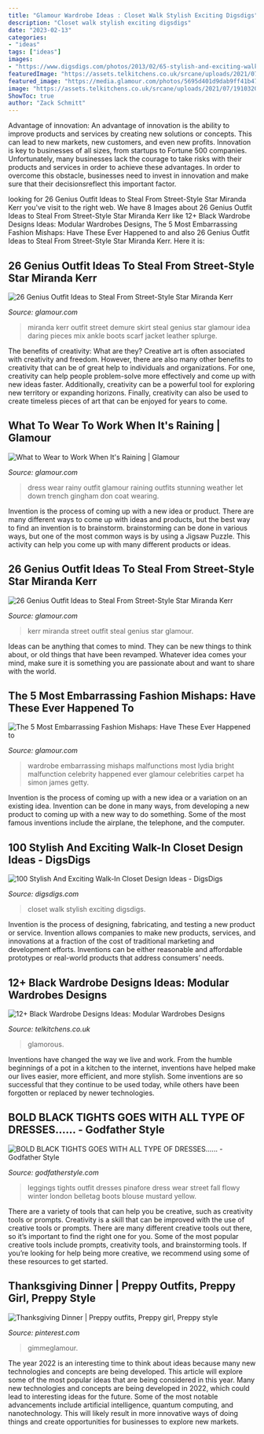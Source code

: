 ```yaml
---
title: "Glamour Wardrobe Ideas : Closet Walk Stylish Exciting Digsdigs"
description: "Closet walk stylish exciting digsdigs"
date: "2023-02-13"
categories:
- "ideas"
tags: ["ideas"]
images:
- "https://www.digsdigs.com/photos/2013/02/65-stylish-and-exciting-walk-in-closet-design-ideas-7.jpg"
featuredImage: "https://assets.telkitchens.co.uk/srcane/uploads/2021/07/19103204/BLACK-WARDROBE-DESIGN-IDEAS-768x1024.jpg"
featured_image: "https://media.glamour.com/photos/5695d401d9dab9ff41b47830/master/h_625%2cc_limit/fashion-2013-11-lydia-bright-wardrobe-malfunction-main.jpg"
image: "https://assets.telkitchens.co.uk/srcane/uploads/2021/07/19103204/BLACK-WARDROBE-DESIGN-IDEAS-768x1024.jpg"
ShowToc: true
author: "Zack Schmitt"
---
```



Advantage of innovation:
An advantage of innovation is the ability to improve products and services by creating new solutions or concepts. This can lead to new markets, new customers, and even new profits. Innovation is key to businesses of all sizes, from startups to Fortune 500 companies. Unfortunately, many businesses lack the courage to take risks with their products and services in order to achieve these advantages. In order to overcome this obstacle, businesses need to invest in innovation and make sure that their decisionsreflect this important factor.

	

		
looking for 26 Genius Outfit Ideas to Steal From Street-Style Star Miranda Kerr you've visit to the right web. We have 8 Images about 26 Genius Outfit Ideas to Steal From Street-Style Star Miranda Kerr like 12+ Black Wardrobe Designs Ideas: Modular Wardrobes Designs, The 5 Most Embarrassing Fashion Mishaps: Have These Ever Happened to and also 26 Genius Outfit Ideas to Steal From Street-Style Star Miranda Kerr. Here it is:
		
    
## 26 Genius Outfit Ideas To Steal From Street-Style Star Miranda Kerr

<img loading=lazy src="https://media.glamour.com/photos/5695842a5fff94d44eec5683/master/w_1600/fashion-2013-01-21-miranda-kerr-street-style-personal-style-skirt-main.jpg" onerror="this.onerror=null;this.src='https://tse3.mm.bing.net/th?id=OIP.SeusUSpAT9LPMp3g2Uwi-gHaLH&amp;pid=15.1';" alt="26 Genius Outfit Ideas to Steal From Street-Style Star Miranda Kerr">

_Source: glamour.com_

>miranda kerr outfit street demure skirt steal genius star glamour idea daring pieces mix ankle boots scarf jacket leather splurge. 

	

The benefits of creativity: What are they?
Creative art is often associated with creativity and freedom. However, there are also many other benefits to creativity that can be of great help to individuals and organizations. For one, creativity can help people problem-solve more effectively and come up with new ideas faster. Additionally, creativity can be a powerful tool for exploring new territory or expanding horizons. Finally, creativity can also be used to create timeless pieces of art that can be enjoyed for years to come.

    
## What To Wear To Work When It&#039;s Raining | Glamour

<img loading=lazy src="https://media.glamour.com/photos/570432ae1acab0ad385d0416/master/pass/fashion-2016-03-rainy-day-work-outfit-ideas-trench-miroslava-duma-main.jpg" onerror="this.onerror=null;this.src='https://tse4.mm.bing.net/th?id=OIP.Wv5IIwI9uATPPCapfM9DjAHaLH&amp;pid=15.1';" alt="What to Wear to Work When It&#039;s Raining | Glamour">

_Source: glamour.com_

>dress wear rainy outfit glamour raining outfits stunning weather let down trench gingham don coat wearing. 

	

Invention is the process of coming up with a new idea or product. There are many different ways to come up with ideas and products, but the best way to find an invention is to brainstorm. brainstorming can be done in various ways, but one of the most common ways is by using a Jigsaw Puzzle. This activity can help you come up with many different products or ideas.

    
## 26 Genius Outfit Ideas To Steal From Street-Style Star Miranda Kerr

<img loading=lazy src="https://media.glamour.com/photos/5695842b8fa134644ec27c54/master/w_1600/fashion-2013-01-23-miranda-kerr-street-style-personal-style-leather-main.jpg" onerror="this.onerror=null;this.src='https://tse4.mm.bing.net/th?id=OIP.Va4mCMRWbGUXhrIThfyz8wHaM5&amp;pid=15.1';" alt="26 Genius Outfit Ideas to Steal From Street-Style Star Miranda Kerr">

_Source: glamour.com_

>kerr miranda street outfit steal genius star glamour. 

	

Ideas can be anything that comes to mind. They can be new things to think about, or old things that have been revamped. Whatever idea comes your mind, make sure it is something you are passionate about and want to share with the world.

    
## The 5 Most Embarrassing Fashion Mishaps: Have These Ever Happened To

<img loading=lazy src="https://media.glamour.com/photos/5695d401d9dab9ff41b47830/master/h_625%2cc_limit/fashion-2013-11-lydia-bright-wardrobe-malfunction-main.jpg" onerror="this.onerror=null;this.src='https://tse4.mm.bing.net/th?id=OIP.vt5U4MM4ZJ5OTzZMn6rNPQAAAA&amp;pid=15.1';" alt="The 5 Most Embarrassing Fashion Mishaps: Have These Ever Happened to">

_Source: glamour.com_

>wardrobe embarrassing mishaps malfunctions most lydia bright malfunction celebrity happened ever glamour celebrities carpet ha simon james getty. 

	

Invention is the process of coming up with a new idea or a variation on an existing idea. Invention can be done in many ways, from developing a new product to coming up with a new way to do something. Some of the most famous inventions include the airplane, the telephone, and the computer.

    
## 100 Stylish And Exciting Walk-In Closet Design Ideas - DigsDigs

<img loading=lazy src="https://www.digsdigs.com/photos/2013/02/65-stylish-and-exciting-walk-in-closet-design-ideas-7.jpg" onerror="this.onerror=null;this.src='https://tse1.mm.bing.net/th?id=OIP.FJNteXLob6s7D1zAzwQ5yQHaLJ&amp;pid=15.1';" alt="100 Stylish And Exciting Walk-In Closet Design Ideas - DigsDigs">

_Source: digsdigs.com_

>closet walk stylish exciting digsdigs. 

	

Invention is the process of designing, fabricating, and testing a new product or service. Invention allows companies to make new products, services, and innovations at a fraction of the cost of traditional marketing and development efforts. Inventions can be either reasonable and affordable prototypes or real-world products that address consumers’ needs.

    
## 12+ Black Wardrobe Designs Ideas: Modular Wardrobes Designs

<img loading=lazy src="https://assets.telkitchens.co.uk/srcane/uploads/2021/07/19103204/BLACK-WARDROBE-DESIGN-IDEAS-768x1024.jpg" onerror="this.onerror=null;this.src='https://tse4.mm.bing.net/th?id=OIP.jK8JY5YxNgUWnDvWIFYheAHaJ4&amp;pid=15.1';" alt="12+ Black Wardrobe Designs Ideas: Modular Wardrobes Designs">

_Source: telkitchens.co.uk_

>glamorous. 

	

Inventions have changed the way we live and work. From the humble beginnings of a pot in a kitchen to the internet, inventions have helped make our lives easier, more efficient, and more stylish. Some inventions are so successful that they continue to be used today, while others have been forgotten or replaced by newer technologies.

    
## BOLD BLACK TIGHTS GOES WITH ALL TYPE OF DRESSES...... - Godfather Style

<img loading=lazy src="https://godfatherstyle.com/wp-content/uploads/2015/10/TIGHTS-WITH-A-PINAFORE.jpeg" onerror="this.onerror=null;this.src='https://tse1.mm.bing.net/th?id=OIP.w167vnqDirL4WhJoED0WUAHaLN&amp;pid=15.1';" alt="BOLD BLACK TIGHTS GOES WITH ALL TYPE OF DRESSES...... - Godfather Style">

_Source: godfatherstyle.com_

>leggings tights outfit dresses pinafore dress wear street fall flowy winter london belletag boots blouse mustard yellow. 

	

There are a variety of tools that can help you be creative, such as creativity tools or prompts.
Creativity is a skill that can be improved with the use of creative tools or prompts. There are many different creative tools out there, so it’s important to find the right one for you. Some of the most popular creative tools include prompts, creativity tools, and brainstorming tools. If you’re looking for help being more creative, we recommend using some of these resources to get started.

    
## Thanksgiving Dinner | Preppy Outfits, Preppy Girl, Preppy Style

<img loading=lazy src="https://i.pinimg.com/736x/9d/d4/05/9dd4056ac266516cb5c21df316574a70.jpg" onerror="this.onerror=null;this.src='https://tse2.mm.bing.net/th?id=OIP.kYz6F4pxyyoaibNaLIaPzQHaLH&amp;pid=15.1';" alt="Thanksgiving Dinner | Preppy outfits, Preppy girl, Preppy style">

_Source: pinterest.com_

>gimmeglamour. 

	

The year 2022 is an interesting time to think about ideas because many new technologies and concepts are being developed. This article will explore some of the most popular ideas that are being considered in this year.
Many new technologies and concepts are being developed in 2022, which could lead to interesting ideas for the future. Some of the most notable advancements include artificial intelligence, quantum computing, and nanotechnology. This will likely result in more innovative ways of doing things and create opportunities for businesses to explore new markets.

